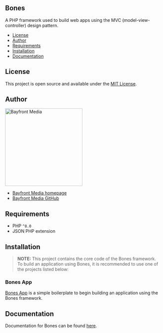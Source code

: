 ## Bones

A PHP framework used to build web apps using the MVC (model-view-controller) design pattern.

- [License](#license)
- [Author](#author)
- [Requirements](#requirements)
- [Installation](#installation)
- [Documentation](#documentation)

## License

This project is open source and available under the [MIT License](LICENSE).

## Author

<img src="https://cdn1.onbayfront.com/bfm/brand/bfm-logo.svg" alt="Bayfront Media" width="250" />

- [Bayfront Media homepage](https://www.bayfrontmedia.com?utm_source=github&amp;utm_medium=direct)
- [Bayfront Media GitHub](https://github.com/bayfrontmedia)

## Requirements

* PHP `^8.0`
* JSON PHP extension

## Installation

> **NOTE:** This project contains the core code of the Bones framework.
> To build an application using Bones, it is recommended to use one of the projects listed below:

### Bones App

[Bones App](https://github.com/bayfrontmedia/bones-app) is a simple boilerplate to begin building an application 
using the Bones framework.

## Documentation

Documentation for Bones can be found [here](docs/README.md).